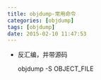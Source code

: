 ```yaml
---
title: objdump-常用命令
categories: [objdump]
tags: [objdump]
date: 2015-02-10 11:47:53
---
```


-   反汇编，并带源码

    objdump -S OBJECT_FILE
